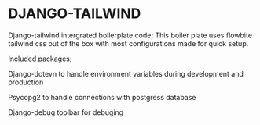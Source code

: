 # DJANGO-TAILWIND
 Django-tailwind intergrated boilerplate code; This boiler plate uses flowbite tailwind css out of the box with most configurations made for quick setup.

 Included packages;

 Django-dotevn to handle environment variables during development and production

 Psycopg2 to handle connections with postgress database

 Django-debug toolbar for debuging


